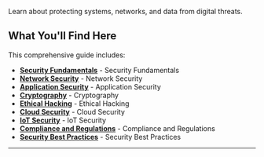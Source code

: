 
Learn about protecting systems, networks, and data from digital threats.

## What You'll Find Here

This comprehensive guide includes:

- **[Security Fundamentals](./security-fundamentals.md)** - Security Fundamentals
- **[Network Security](./network-security.md)** - Network Security
- **[Application Security](./application-security.md)** - Application Security
- **[Cryptography](./cryptography.md)** - Cryptography
- **[Ethical Hacking](./ethical-hacking.md)** - Ethical Hacking
- **[Cloud Security](./cloud-security.md)** - Cloud Security
- **[IoT Security](./iot-security.md)** - IoT Security
- **[Compliance and Regulations](./compliance-and-regulations.md)** - Compliance and Regulations
- **[Security Best Practices](./security-best-practices.md)** - Security Best Practices

---
